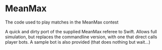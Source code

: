 # MeanMax
The code used to play matches in the MeanMax contest

A quick and dirty port of the supplied MeanMax referee to Swift.  Allows full simulation, but replaces the commandline version, with one that direct calls player bots.  A sample bot is also provided (that does nothing but wait...)
